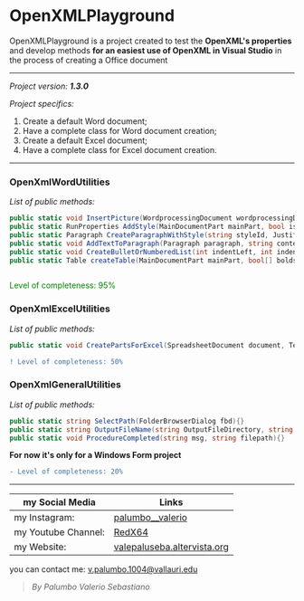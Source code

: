 # OpenXMLPlayground 

OpenXMLPlayground is a project created to test the **OpenXML's properties** and
develop methods **for an easiest use of OpenXML in Visual Studio** in the process 
of creating a Office document

--------------------------------
*Project version: __1.3.0__*

*Project specifics:*
1. Create a default Word document;
2. Have a complete class for Word document creation;
3. Create a default Excel document;
4. Have a complete class for Excel document creation.

--------------------------------

### OpenXmlWordUtilities
*List of public methods:*
```csharp
public static void InsertPicture(WordprocessingDocument wordprocessingDocument, string fileName){}
public static RunProperties AddStyle(MainDocumentPart mainPart, bool isBold = false, bool isItalic = false, bool isUnderline = false, bool isOnlyRun = false, string styleId = "00", string styleName = "Default", string fontName = "Calibri", int fontSize = 12, string rgbColor = "000000", UnderlineValues underline = UnderlineValues.Single){}
public static Paragraph CreateParagraphWithStyle(string styleId, JustificationValues justification = JustificationValues.Left){}
public static void AddTextToParagraph(Paragraph paragraph, string content, SpaceProcessingModeValues space = SpaceProcessingModeValues.Default, RunProperties rpr = null){}
public static void CreateBulletOrNumberedList(int indentLeft, int indentHanging, List<Paragraph> paragraphs, int numberOfParagraph, string[] texts, bool isBullet = true){}
public static Table createTable(MainDocumentPart mainPart, bool[] bolds, bool[] italics, bool[] underlines, string[] texts, JustificationValues[] justifications, int right, int cell, string rgbColor = "000000", BorderValues borderValues = BorderValues.Thick){}
```
```diff

```

<p style="color:green">Level of completeness: 95%</p>

### OpenXmlExcelUtilities
*List of public methods:*
```csharp
public static void CreatePartsForExcel(SpreadsheetDocument document, TestModelList data){}
```
```diff
! Level of completeness: 50%
```

### OpenXmlGeneralUtilities
*List of public methods:*
```csharp
public static string SelectPath(FolderBrowserDialog fbd){}
public static string OutputFileName(string OutputFileDirectory, string fileExtension){}
public static void ProcedureCompleted(string msg, string filepath){}
```

**For now it's only for a Windows Form project**
```diff
- Level of completeness: 20%
```

--------------------------------

my Social Media | Links
------------- | ------------------------------------------------------------------
my Instagram: | [palumbo__valerio](https://www.instagram.com/palumbo__valerio/)
my Youtube Channel: | [RedX64](https://www.youtube.com/channel/UCWOLxDm6jrNPUvrkjsRmscg?view_as=subscriber)
my Website: | [valepaluseba.altervista.org](https://valepaluseba.altervista.org/)

you can contact me: v.palumbo.1004@vallauri.edu

>*By Palumbo Valerio Sebastiano*
